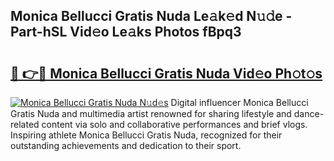 ## Monica Bellucci Gratis Nuda Le𝚊k𝚎d N𝚞𝚍e - Part-hSL Vid𝚎o Le𝚊ks Photos fBpq3

# <h2><a href="http://fbde2q.evod.top/?m=Monica+Bellucci+Gratis+Nuda">🔗 👉🔴 Monica Bellucci Gratis Nuda Vid𝚎o Ph𝚘t𝚘s</a></h2>

[![Monica Bellucci Gratis Nuda N𝚞d𝚎s](https://i.imgur.com/8V9OHl7.gif)](http://fbde2q.evod.top/?m=Monica+Bellucci+Gratis+Nuda)
Digital influencer Monica Bellucci Gratis Nuda and multimedia artist renowned for sharing lifestyle and dance-related content via solo and collaborative performances and brief vlogs. Inspiring athlete Monica Bellucci Gratis Nuda, recognized for their outstanding achievements and dedication to their sport. 
